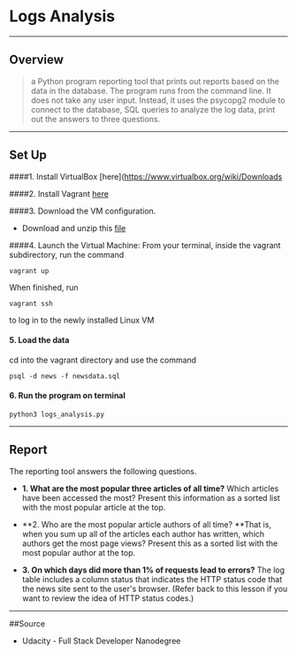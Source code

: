# Logs Analysis

----
## Overview
>a Python program reporting tool that prints out reports based on the data in the database. The program runs from the command line. It does not take any user input. Instead, it uses the psycopg2 module to connect to the database, SQL queries to analyze the log data, print out the answers to three questions.

----
## Set Up

####1. Install VirtualBox [here](https://www.virtualbox.org/wiki/Downloads

####2. Install Vagrant [here](https://www.vagrantup.com/downloads.html)

####3. Download the VM configuration.
* Download and unzip this [file](https://d17h27t6h515a5.cloudfront.net/topher/2017/August/59822701_fsnd-virtual-machine/fsnd-virtual-machine.zip)

####4. Launch the Virtual Machine:
From your terminal, inside the vagrant subdirectory, run the command

    vagrant up

When finished, run

    vagrant ssh

to log in to the newly installed Linux VM

#### 5. Load the data

cd into the vagrant directory and use the command

    psql -d news -f newsdata.sql

#### 6. Run the program on terminal

    python3 logs_analysis.py

----
## Report

The reporting tool answers the following questions.

* **1. What are the most popular three articles of all time?** Which articles have been accessed the most? Present this information as a sorted list with the most popular article at the top.

* **2. Who are the most popular article authors of all time? **That is, when you sum up all of the articles each author has written, which authors get the most page views? Present this as a sorted list with the most popular author at the top.

* **3. On which days did more than 1% of requests lead to errors?**  The log table includes a column status that indicates the HTTP status code that the news site sent to the user's browser. (Refer back to this lesson if you want to review the idea of HTTP status codes.)


----
##Source
* Udacity - Full Stack Developer Nanodegree
